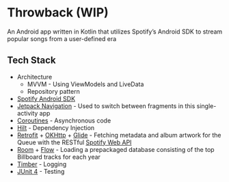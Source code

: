 Throwback (WIP)
===========================================
An Android app written in Kotlin that utilizes Spotify’s Android SDK to stream popular songs from a user-defined era

<h2>Tech Stack</h2>

- Architecture
  - MVVM - Using ViewModels and LiveData
  - Repository pattern
- [Spotify Android SDK](https://github.com/spotify/android-sdk)
- [Jetpack Navigation](https://developer.android.com/guide/navigation) - Used to switch between fragments in this single-activity app
- [Coroutines](https://github.com/Kotlin/kotlinx.coroutines) - Asynchronous code
- [Hilt](https://dagger.dev/hilt/) - Dependency Injection
- [Retrofit](https://square.github.io/retrofit/) + [OKHttp](https://square.github.io/okhttp/) + [Glide](https://bumptech.github.io/glide/) - Fetching metadata and album artwork for the Queue with the RESTful [Spotify Web API](https://developer.spotify.com/documentation/web-api/)
- [Room](https://developer.android.com/jetpack/androidx/releases/room) + [Flow](https://developer.android.com/kotlin/flow) - Loading a prepackaged database consisting of the top Billboard tracks for each year
- [Timber](https://github.com/JakeWharton/timber) - Logging
- [JUnit 4](https://github.com/junit-team/junit4) - Testing
